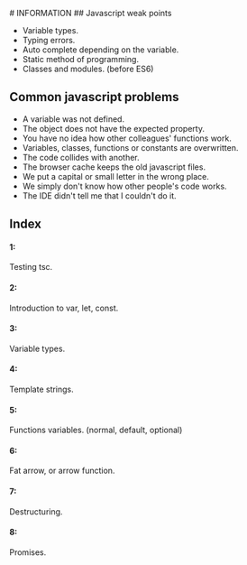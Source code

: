 # INFORMATION
## Javascript weak points

- Variable types.
- Typing errors.
- Auto complete depending on the variable.
- Static method of programming.
- Classes and modules. (before ES6)

## Common javascript problems

- A variable was not defined.
- The object does not have the expected property.
- You have no idea how other colleagues' functions work.
- Variables, classes, functions or constants are overwritten.
- The code collides with another.
- The browser cache keeps the old javascript files.
- We put a capital or small letter in the wrong place.
- We simply don't know how other people's code works.
- The IDE didn't tell me that I couldn't do it.

## Index
#### 1:

Testing tsc.

#### 2:

Introduction to var, let, const.

#### 3:

Variable types.

#### 4:

Template strings.

#### 5:

Functions variables. (normal, default, optional)

#### 6: 

Fat arrow, or arrow function.

#### 7:

Destructuring.

#### 8:

Promises.